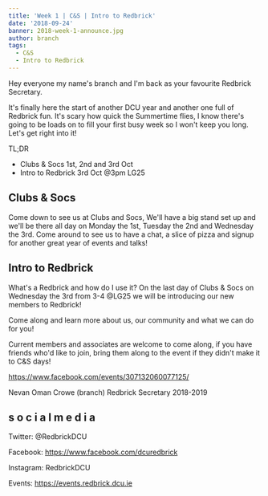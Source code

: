 ```yaml
---
title: 'Week 1 | C&S | Intro to Redbrick'
date: '2018-09-24'
banner: 2018-week-1-announce.jpg
author: branch
tags:
  - C&S
  - Intro to Redbrick
---
```


Hey everyone my name's branch and I'm back as your favourite Redbrick Secretary. 

It's finally here the start of another DCU year and another one full of Redbrick fun. It's scary how quick the Summertime flies, I know there's going to be loads on to fill your first busy week so I won't keep you long. Let's get right into it!

TL;DR
- Clubs & Socs 1st, 2nd and 3rd Oct
- Intro to Redbrick 3rd Oct @3pm LG25

<!-- more -->

## Clubs & Socs

Come down to see us at Clubs and Socs, We'll have a big stand set up and we'll be there all day on Monday the 1st, Tuesday the 2nd and Wednesday the 3rd.
Come around to see us to have a chat, a slice of pizza and signup for another great year of events and talks!

## Intro to Redbrick

What's a Redbrick and how do I use it? On the last day of Clubs & Socs on Wednesday the 3rd from 3-4 @LG25 we will be introducing our new members to Redbrick!

Come along and learn more about us, our community and what we can do for you!

Current members and associates are welcome to come along, if you have friends who'd like to join, bring them along to the event if they didn't make it to C&S days!

https://www.facebook.com/events/307132060077125/

Nevan Oman Crowe (branch)
Redbrick Secretary 2018-2019

## s o c i a l m e d i a
Twitter: @RedbrickDCU

Facebook: https://www.facebook.com/dcuredbrick

Instagram: RedbrickDCU

Events: https://events.redbrick.dcu.ie
